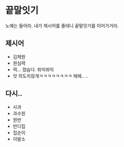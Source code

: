 # 끝말잇기
노예는 들어라. 내가 제시어를 줄테니 끝말잇기를 이어가거라.

## 제시어
- 김채원
- 원심력
- 력... 졌슴다. 쒸익쒸익 
- 앗 의도치않게ㅋㅋㅋㅋㅋㅋㅋㅋ 헤헤.. ..

## 다시.. 
- 사과
- 과수원
- 원반
- 반디집
- 집순이
- 이발소